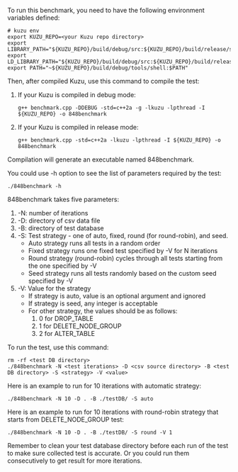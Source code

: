 To run this benchmark, you need to have the following environment variables defined:

```
# kuzu env
export KUZU_REPO=<your Kuzu repo directory>
export LIBRARY_PATH="${KUZU_REPO}/build/debug/src:${KUZU_REPO}/build/release/src:$LIBRARY_PATH"
export LD_LIBRARY_PATH="${KUZU_REPO}/build/debug/src:${KUZU_REPO}/build/release/src:$LD_LIBRARY_PATH"
export PATH="~${KUZU_REPO}/build/debug/tools/shell:$PATH"
```

Then, after compiled Kuzu, use this command to compile the test:
1. If your Kuzu is compiled in debug mode:
    ```
    g++ benchmark.cpp -DDEBUG -std=c++2a -g -lkuzu -lpthread -I ${KUZU_REPO} -o 848benchmark
    ```
2. If your Kuzu is compiled in release mode:
    ```
    g++ benchmark.cpp -std=c++2a -lkuzu -lpthread -I ${KUZU_REPO} -o 848benchmark
    ```
Compilation will generate an executable named 848benchmark.

You could use -h option to see the list of parameters required by the test:
```
./848benchmark -h
```

848benchmark takes five parameters:
1. -N: number of iterations
2. -D: directory of csv data file
3. -B: directory of test database
4. -S: Test strategy - one of auto, fixed, round (for round-robin), and seed.
   * Auto strategy runs all tests in a random order
   * Fixed strategy runs one fixed test specified by -V for N iterations
   * Round strategy (round-robin) cycles through all tests starting from the one specified by -V
   * Seed strategy runs all tests randomly based on the custom seed specified by -V
5. -V: Value for the strategy
   * If strategy is auto, value is an optional argument and ignored
   * If strategy is seed, any integer is acceptable
   * For other strategy, the values should be as follows:
      1. 0 for DROP_TABLE
      2. 1 for DELETE_NODE_GROUP
      3. 2 for ALTER_TABLE

To run the test, use this command:
```
rm -rf <test DB directory>
./848benchmark -N <test iterations> -D <csv source directory> -B <test DB directory> -S <strategy> -V <value>
```

Here is an example to run for 10 iterations with automatic strategy:
```
./848benchmark -N 10 -D . -B ./testDB/ -S auto
```

Here is an example to run for 10 iterations with round-robin strategy that starts from DELETE_NODE_GROUP test:
```
./848benchmark -N 10 -D . -B ./testDB/ -S round -V 1
```
Remember to clean your test database directory before each run of the test to make sure collected test is accurate.
Or you could run them consecutively to get result for more iterations.

